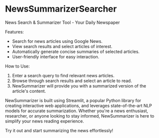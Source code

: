 # NewsSummarizerSearcher
News Search &amp; Summarizer Tool - Your Daily Newspaper

Features:
- Search for news articles using Google News.
- View search results and select articles of interest.
- Automatically generate concise summaries of selected articles.
- User-friendly interface for easy interaction.

How to Use:
1. Enter a search query to find relevant news articles.
2. Browse through search results and select an article to read.
3. NewSummarizer will provide you with a summarized version of the article's content.

NewSummarizer is built using Streamlit, a popular Python library for creating interactive web applications, and leverages state-of-the-art NLP models for accurate summarization. Whether you're a news enthusiast, researcher, or anyone looking to stay informed, NewSummarizer is here to simplify your news reading experience.

Try it out and start summarizing the news effortlessly!
